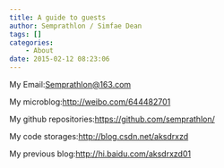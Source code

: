 ```yaml
---
title: A guide to guests
author: Semprathlon / Simfae Dean
tags: []
categories:
	- About
date: 2015-02-12 08:23:06
---
```

My Email:Semprathlon@163.com

My microblog:<a title="goto" href="http://weibo.com/644482701" target="_blank">http://weibo.com/644482701</a>

My github repositories:<a href="https://github.com/semprathlon/">https://github.com/semprathlon/</a>

My code storages:<a title="Click here" href="http://blog.csdn.net/aksdrxzd" target="_blank">http://blog.csdn.net/aksdrxzd</a>

My previous blog:<a title="Click here" href="http://hi.baidu.com/aksdrxzd01" target="_blank">http://hi.baidu.com/aksdrxzd01</a>